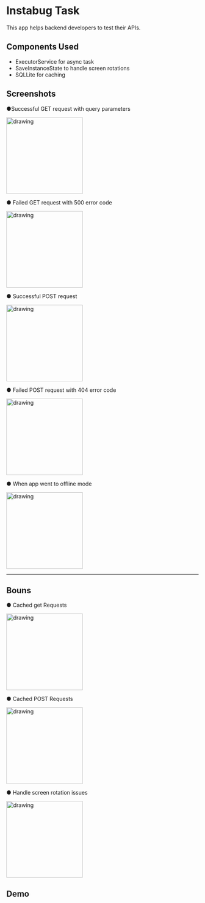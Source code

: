 
# Instabug Task

This app helps backend developers to test their APIs.


## Components Used
- ExecutorService for async task
- SaveInstanceState to handle screen rotations
- SQLLite for caching


## Screenshots

●Successful GET request with query parameters

<img src="https://github.com/kamelelrefaie/InstabugTask/blob/master/assests/GET%20Request.jpeg" alt="drawing" width="200"/>

● Failed GET request with 500 error code

<img src="https://github.com/kamelelrefaie/InstabugTask/blob/master/assests/GET500.jpeg" alt="drawing" width="200"/>

● Successful POST request

<img src="https://github.com/kamelelrefaie/InstabugTask/blob/master/assests/PostRequest.jpeg" alt="drawing" width="200"/>

● Failed POST request with 404 error code

<img src="https://github.com/kamelelrefaie/InstabugTask/blob/master/assests/POST404.jpeg" alt="drawing" width="200"/>

● When app went to offline mode

<img src="https://github.com/kamelelrefaie/InstabugTask/blob/master/assests/OFFLINE.jpeg" alt="drawing" width="200"/>







------------------------------------

## Bouns

● Cached get Requests

<img src="https://github.com/kamelelrefaie/InstabugTask/blob/master/assests/GET%20Cached.jpeg" alt="drawing" width="200"/>

● Cached POST Requests

<img src="https://github.com/kamelelrefaie/InstabugTask/blob/master/assests/POST%20Cashed.j" alt="drawing" width="200"/>

● Handle screen rotation issues

<img src="https://github.com/kamelelrefaie/InstabugTask/blob/master/assests/OFFLINE.jpeg" alt="drawing" width="200"/>











## Demo



